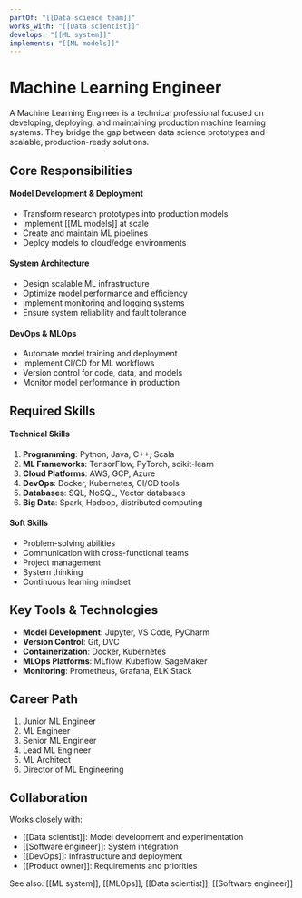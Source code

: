```yaml
---
partOf: "[[Data science team]]"
works_with: "[[Data scientist]]"
develops: "[[ML system]]"
implements: "[[ML models]]"
---
```


# Machine Learning Engineer

A Machine Learning Engineer is a technical professional focused on developing, deploying, and maintaining production machine learning systems. They bridge the gap between data science prototypes and scalable, production-ready solutions.

## Core Responsibilities

#### Model Development & Deployment
- Transform research prototypes into production models
- Implement [[ML models]] at scale
- Create and maintain ML pipelines
- Deploy models to cloud/edge environments

#### System Architecture
- Design scalable ML infrastructure
- Optimize model performance and efficiency
- Implement monitoring and logging systems
- Ensure system reliability and fault tolerance

#### DevOps & MLOps
- Automate model training and deployment
- Implement CI/CD for ML workflows
- Version control for code, data, and models
- Monitor model performance in production

## Required Skills

#### Technical Skills
1. **Programming**: Python, Java, C++, Scala
2. **ML Frameworks**: TensorFlow, PyTorch, scikit-learn
3. **Cloud Platforms**: AWS, GCP, Azure
4. **DevOps**: Docker, Kubernetes, CI/CD tools
5. **Databases**: SQL, NoSQL, Vector databases
6. **Big Data**: Spark, Hadoop, distributed computing

#### Soft Skills
- Problem-solving abilities
- Communication with cross-functional teams
- Project management
- System thinking
- Continuous learning mindset

## Key Tools & Technologies

- **Model Development**: Jupyter, VS Code, PyCharm
- **Version Control**: Git, DVC
- **Containerization**: Docker, Kubernetes
- **MLOps Platforms**: MLflow, Kubeflow, SageMaker
- **Monitoring**: Prometheus, Grafana, ELK Stack

## Career Path

1. Junior ML Engineer
2. ML Engineer
3. Senior ML Engineer
4. Lead ML Engineer
5. ML Architect
6. Director of ML Engineering

## Collaboration

Works closely with:
- [[Data scientist]]: Model development and experimentation
- [[Software engineer]]: System integration
- [[DevOps]]: Infrastructure and deployment
- [[Product owner]]: Requirements and priorities

See also: [[ML system]], [[MLOps]], [[Data scientist]], [[Software engineer]]
